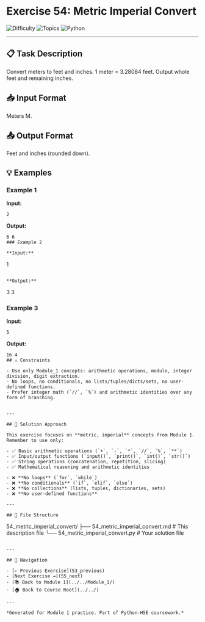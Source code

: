 # Exercise 54: Metric Imperial Convert

![Difficulty](https://img.shields.io/badge/Difficulty-Module%201-green)
![Topics](https://img.shields.io/badge/Topics-metric%2C%20imperial-blue)
![Python](https://img.shields.io/badge/Python-Module%201%20Concepts-yellow)

---

## 📋 Task Description

Convert meters to feet and inches. 1 meter = 3.28084 feet. Output whole feet and remaining inches.
## 📥 Input Format

Meters M.
## 📤 Output Format

Feet and inches (rounded down).
## 💡 Examples

### Example 1

**Input:**
```
2
```

**Output:**
```
6 6
### Example 2

**Input:**
```
1
```

**Output:**
```
3 3
### Example 3

**Input:**
```
5
```

**Output:**
```
16 4
## ⚠️ Constraints

- Use only Module_1 concepts: arithmetic operations, modulo, integer division, digit extraction.
- No loops, no conditionals, no lists/tuples/dicts/sets, no user-defined functions.
- Prefer integer math (`//`, `%`) and arithmetic identities over any form of branching.


---

## 🎯 Solution Approach

This exercise focuses on **metric, imperial** concepts from Module 1. Remember to use only:

- ✅ Basic arithmetic operations (`+`, `-`, `*`, `//`, `%`, `**`)
- ✅ Input/output functions (`input()`, `print()`, `int()`, `str()`)
- ✅ String operations (concatenation, repetition, slicing)
- ✅ Mathematical reasoning and arithmetic identities

- ❌ **No loops** (`for`, `while`)
- ❌ **No conditionals** (`if`, `elif`, `else`)
- ❌ **No collections** (lists, tuples, dictionaries, sets)
- ❌ **No user-defined functions**

---

## 📁 File Structure
```
54_metric_imperial_convert/
├── 54_metric_imperial_convert.md     # This description file
└── 54_metric_imperial_convert.py     # Your solution file
```

---

## 🔗 Navigation

- [← Previous Exercise](53_previous) 
- [Next Exercise →](55_next)
- [📚 Back to Module 1](../../Module_1/)
- [🏠 Back to Course Root](../../)

---

*Generated for Module 1 practice. Part of Python-HSE coursework.*

